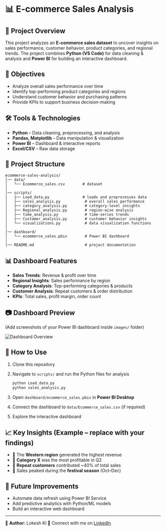 # 📊 E-commerce Sales Analysis

## 📌 Project Overview

This project analyzes an **E-commerce sales dataset** to uncover insights on sales performance, customer behavior, product categories, and regional trends.
The project combines **Python (VS Code)** for data cleaning & analysis and **Power BI** for building an interactive dashboard.

## 🎯 Objectives

* Analyze overall sales performance over time
* Identify top-performing product categories and regions
* Understand customer behavior and purchasing patterns
* Provide KPIs to support business decision-making

## 🛠 Tools & Technologies

* **Python** – Data cleaning, preprocessing, and analysis
* **Pandas, Matplotlib** – Data manipulation & visualization
* **Power BI** – Dashboard & interactive reports
* **Excel/CSV** – Raw data storage

## 📂 Project Structure

```
ecommerce-sales-analysis/
│── data/
│   └── Ecommerce_sales.csv        # dataset
│
│── scripts/
│   ├── Load_data.py               # loads and preprocesses data
│   ├── sales_analysis.py           # overall sales performance
│   ├── category_analysis.py        # category-level insights
│   ├── Regional_analysis.py        # region-wise analysis
│   ├── time_analysis.py            # time-series trends
│   ├── Customer_analysis.py        # customer behavior insights
│   └── visualizations.py           # data visualization functions
│
│── dashboard/
│   └── ecommerce_sales.pbix        # Power BI dashboard
│
│── README.md                       # project documentation
```

## 📊 Dashboard Features

* **Sales Trends**: Revenue & profit over time
* **Regional Insights**: Sales performance by region
* **Category Analysis**: Top-performing categories & products
* **Customer Analysis**: Repeat customers & order distribution
* **KPIs**: Total sales, profit margin, order count

## 📷 Dashboard Preview

(Add screenshots of your Power BI dashboard inside `images/` folder)

![Dashboard Overview](images/dashboard_overview.png)

## 🚀 How to Use

1. Clone this repository
2. Navigate to `scripts/` and run the Python files for analysis

   ```bash
   python Load_data.py
   python sales_analysis.py
   ```
3. Open `dashboard/ecommerce_sales.pbix` in **Power BI Desktop**
4. Connect the dashboard to `data/Ecommerce_sales.csv` (if required)
5. Explore the interactive dashboard

## 📈 Key Insights (Example – replace with your findings)

* 📌 The **Western region** generated the highest revenue
* 📌 **Category X** was the most profitable in Q2
* 📌 **Repeat customers** contributed ~40% of total sales
* 📌 Sales peaked during the **festival season** (Oct–Dec)

## 🔮 Future Improvements

* Automate data refresh using Power BI Service
* Add predictive analytics with Python/ML models
* Build an interactive web dashboard

---

👤 **Author:** Lokesh Kl
🔗 Connect with me on [LinkedIn](your-linkedin-url)
